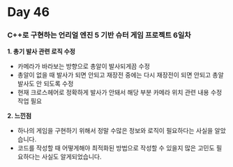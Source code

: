 # Day 46

### C++로 구현하는 언리얼 엔진 5 기반 슈터 게임 프로젝트 6일차

**1. 총기 발사 관련 로직 수정**

- 카메라가 바라보는 방향으로 총알이 발사되게끔 수정
- 총알이 없을 때 발사가 되면 안되고 재장전 중에는 다시 재장전이 되면 안되고 총알 발사도 안 되도록 수정
- 현재 크로스헤어로 정확하게 발사가 안돼서 해당 부분 카메라 위치 관련 내용 수정 작업 필요

**2. 느낀점**

- 하나의 게임을 구현하기 위해서 정말 수많은 정보와 로직이 필요하다는 사실을 알았습니다.
- 코드를 작성할 때 어떻게해야 최적화된 방법으로 작성할 수 있을지 많은 고민도 필요하다는 사실도 알게되었습니다.
